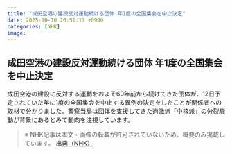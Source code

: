```yaml
---
title: "成田空港の建設反対運動続ける団体 年1度の全国集会を中止決定"
date: 2025-10-10 20:51:13 +0900
categories: [NHK]
image: 
---
```

## 成田空港の建設反対運動続ける団体 年1度の全国集会を中止決定

成田空港の建設に反対する運動をおよそ60年前から続けてきた団体が、12日予定されていた年に1度の全国集会を中止する異例の決定をしたことが関係者への取材で分かりました。警察当局は団体を支援してきた過激派「中核派」の分裂騒動が背景にあるとみて動向を注視しています。

> ※ NHK記事は本文・画像の転載が許可されていないため、概要のみ掲載しています。
[出典（NHK）](http://www3.nhk.or.jp/news/html/20251011/k10014947201000.html)
